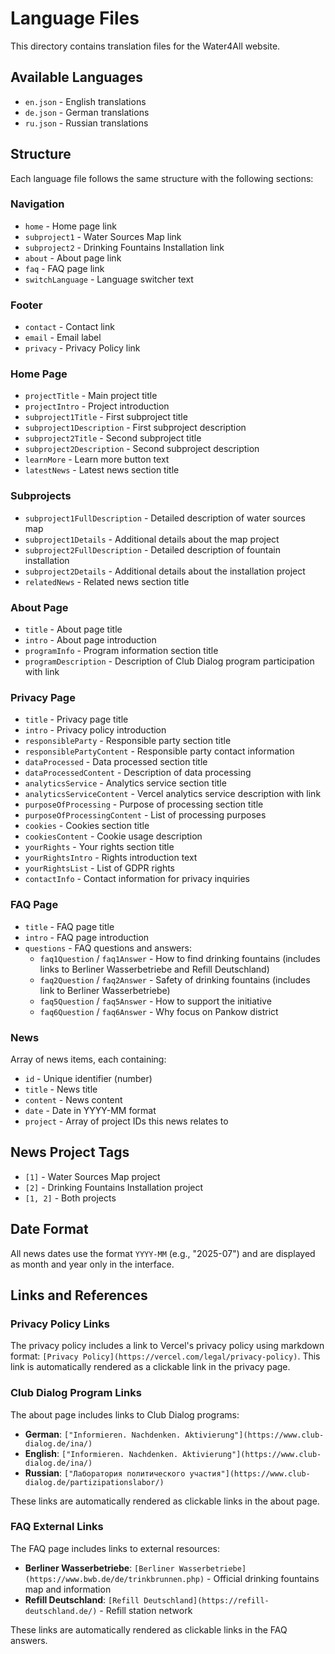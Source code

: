 # Language Files

This directory contains translation files for the Water4All website.

## Available Languages

- `en.json` - English translations
- `de.json` - German translations  
- `ru.json` - Russian translations

## Structure

Each language file follows the same structure with the following sections:

### Navigation
- `home` - Home page link
- `subproject1` - Water Sources Map link
- `subproject2` - Drinking Fountains Installation link
- `about` - About page link
- `faq` - FAQ page link
- `switchLanguage` - Language switcher text

### Footer
- `contact` - Contact link
- `email` - Email label
- `privacy` - Privacy Policy link

### Home Page
- `projectTitle` - Main project title
- `projectIntro` - Project introduction
- `subproject1Title` - First subproject title
- `subproject1Description` - First subproject description
- `subproject2Title` - Second subproject title
- `subproject2Description` - Second subproject description
- `learnMore` - Learn more button text
- `latestNews` - Latest news section title

### Subprojects
- `subproject1FullDescription` - Detailed description of water sources map
- `subproject1Details` - Additional details about the map project
- `subproject2FullDescription` - Detailed description of fountain installation
- `subproject2Details` - Additional details about the installation project
- `relatedNews` - Related news section title

### About Page
- `title` - About page title
- `intro` - About page introduction
- `programInfo` - Program information section title
- `programDescription` - Description of Club Dialog program participation with link

### Privacy Page
- `title` - Privacy page title
- `intro` - Privacy policy introduction
- `responsibleParty` - Responsible party section title
- `responsiblePartyContent` - Responsible party contact information
- `dataProcessed` - Data processed section title
- `dataProcessedContent` - Description of data processing
- `analyticsService` - Analytics service section title
- `analyticsServiceContent` - Vercel analytics service description with link
- `purposeOfProcessing` - Purpose of processing section title
- `purposeOfProcessingContent` - List of processing purposes
- `cookies` - Cookies section title
- `cookiesContent` - Cookie usage description
- `yourRights` - Your rights section title
- `yourRightsIntro` - Rights introduction text
- `yourRightsList` - List of GDPR rights
- `contactInfo` - Contact information for privacy inquiries

### FAQ Page
- `title` - FAQ page title
- `intro` - FAQ page introduction
- `questions` - FAQ questions and answers:
  - `faq1Question` / `faq1Answer` - How to find drinking fountains (includes links to Berliner Wasserbetriebe and Refill Deutschland)
  - `faq2Question` / `faq2Answer` - Safety of drinking fountains (includes link to Berliner Wasserbetriebe)
  - `faq5Question` / `faq5Answer` - How to support the initiative
  - `faq6Question` / `faq6Answer` - Why focus on Pankow district

### News
Array of news items, each containing:
- `id` - Unique identifier (number)
- `title` - News title
- `content` - News content
- `date` - Date in YYYY-MM format
- `project` - Array of project IDs this news relates to

## News Project Tags

- `[1]` - Water Sources Map project
- `[2]` - Drinking Fountains Installation project
- `[1, 2]` - Both projects

## Date Format

All news dates use the format `YYYY-MM` (e.g., "2025-07") and are displayed as month and year only in the interface.

## Links and References

### Privacy Policy Links
The privacy policy includes a link to Vercel's privacy policy using markdown format: `[Privacy Policy](https://vercel.com/legal/privacy-policy)`. This link is automatically rendered as a clickable link in the privacy page.

### Club Dialog Program Links
The about page includes links to Club Dialog programs:
- **German**: `["Informieren. Nachdenken. Aktivierung"](https://www.club-dialog.de/ina/)`
- **English**: `["Informieren. Nachdenken. Aktivierung"](https://www.club-dialog.de/ina/)`
- **Russian**: `["Лаборатория политического участия"](https://www.club-dialog.de/partizipationslabor/)`

These links are automatically rendered as clickable links in the about page.

### FAQ External Links
The FAQ page includes links to external resources:
- **Berliner Wasserbetriebe**: `[Berliner Wasserbetriebe](https://www.bwb.de/de/trinkbrunnen.php)` - Official drinking fountains map and information
- **Refill Deutschland**: `[Refill Deutschland](https://refill-deutschland.de/)` - Refill station network

These links are automatically rendered as clickable links in the FAQ answers. 